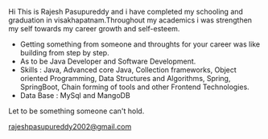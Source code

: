 Hi This is Rajesh Pasupureddy and i have completed my schooling and graduation in visakhapatnam.Throughout my academics i was strengthen my self towards my career growth and self-esteem. 

- Getting something from someone and throughts for your career was like building from step by step.
- As to be Java Developer and Software Development.
- Skills : Java, Advanced core Java, Collection frameworks, Object oriented Programming, Data Structures and Algorithms, Spring, SpringBoot, Chain forming of tools and other Frontend Technologies.
- Data Base : MySql and MangoDB

Let to be something someone can't hold.

rajeshpasupureddy2002@gmail.com
<!---
rajeshpasupureddy2002/rajeshpasupureddy2002 is a ✨ special ✨ repository because its `README.md` (this file) appears on your GitHub profile.
You can click the Preview link to take a look at your changes.
--->
